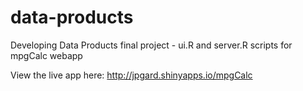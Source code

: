# data-products
Developing Data Products final project - ui.R and server.R scripts for mpgCalc webapp

View the live app here: http://jpgard.shinyapps.io/mpgCalc

